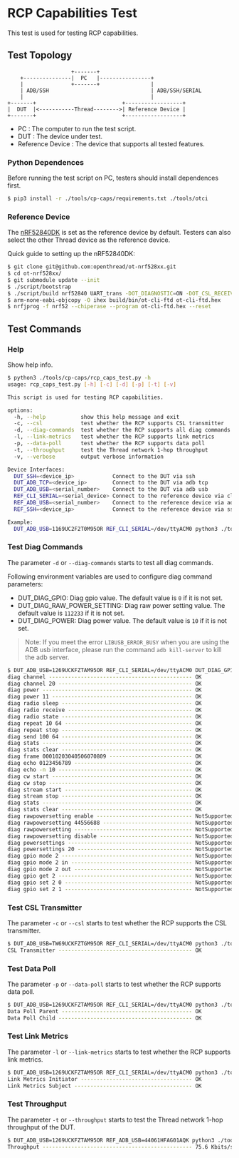 # RCP Capabilities Test

This test is used for testing RCP capabilities.

## Test Topology

```
                    +-------+
    +---------------|  PC   |----------------+
    |               +-------+                |
    | ADB/SSH                                | ADB/SSH/SERIAL
    |                                        |
+-------+                           +------------------+
|  DUT  |<-----------Thread-------->| Reference Device |
+-------+                           +------------------+

```

- PC : The computer to run the test script.
- DUT : The device under test.
- Reference Device : The device that supports all tested features.

### Python Dependences

Before running the test script on PC, testers should install dependences first.

```bash
$ pip3 install -r ./tools/cp-caps/requirements.txt ./tools/otci
```

### Reference Device

The [nRF52840DK][ot-nrf528xx-nrf52840] is set as the reference device by default. Testers can also select the other Thread device as the reference device.

[ot-nrf528xx-nrf52840]: https://github.com/openthread/ot-nrf528xx/blob/main/src/nrf52840/README.md

Quick guide to setting up the nRF52840DK:

```bash
$ git clone git@github.com:openthread/ot-nrf528xx.git
$ cd ot-nrf528xx/
$ git submodule update --init
$ ./script/bootstrap
$ ./script/build nrf52840 UART_trans -DOT_DIAGNOSTIC=ON -DOT_CSL_RECEIVER=ON -DOT_LINK_METRICS_INITIATOR=ON -DOT_LINK_METRICS_SUBJECT=ON
$ arm-none-eabi-objcopy -O ihex build/bin/ot-cli-ftd ot-cli-ftd.hex
$ nrfjprog -f nrf52 --chiperase --program ot-cli-ftd.hex --reset
```

## Test Commands

### Help

Show help info.

```bash
$ python3 ./tools/cp-caps/rcp_caps_test.py -h
usage: rcp_caps_test.py [-h] [-c] [-d] [-p] [-t] [-v]

This script is used for testing RCP capabilities.

options:
  -h, --help           show this help message and exit
  -c, --csl            test whether the RCP supports CSL transmitter
  -d, --diag-commands  test whether the RCP supports all diag commands
  -l, --link-metrics   test whether the RCP supports link metrics
  -p, --data-poll      test whether the RCP supports data poll
  -t, --throughput     test the Thread network 1-hop throughput
  -v, --verbose        output verbose information

Device Interfaces:
  DUT_SSH=<device_ip>            Connect to the DUT via ssh
  DUT_ADB_TCP=<device_ip>        Connect to the DUT via adb tcp
  DUT_ADB_USB=<serial_number>    Connect to the DUT via adb usb
  REF_CLI_SERIAL=<serial_device> Connect to the reference device via cli serial port
  REF_ADB_USB=<serial_number>    Connect to the reference device via adb usb
  REF_SSH=<device_ip>            Connect to the reference device via ssh

Example:
  DUT_ADB_USB=1169UC2F2T0M95OR REF_CLI_SERIAL=/dev/ttyACM0 python3 ./tools/cp-caps/rcp_caps_test.py -d
```

### Test Diag Commands

The parameter `-d` or `--diag-commands` starts to test all diag commands.

Following environment variables are used to configure diag command parameters:

- DUT_DIAG_GPIO: Diag gpio value. The default value is `0` if it is not set.
- DUT_DIAG_RAW_POWER_SETTING: Diag raw power setting value. The default value is `112233` if it is not set.
- DUT_DIAG_POWER: Diag power value. The default value is `10` if it is not set.

> Note: If you meet the error `LIBUSB_ERROR_BUSY` when you are using the ADB usb interface, please run the command `adb kill-server` to kill the adb server.

```bash
$ DUT_ADB_USB=1269UCKFZTAM95OR REF_CLI_SERIAL=/dev/ttyACM0 DUT_DIAG_GPIO=2 DUT_DIAG_RAW_POWER_SETTING=44556688 DUT_DIAG_POWER=11 python3 ./tools/cp-caps/rcp_caps_test.py -d
diag channel --------------------------------------------- OK
diag channel 20 ------------------------------------------ OK
diag power ----------------------------------------------- OK
diag power 11 -------------------------------------------- OK
diag radio sleep ----------------------------------------- OK
diag radio receive --------------------------------------- OK
diag radio state ----------------------------------------- OK
diag repeat 10 64 ---------------------------------------- OK
diag repeat stop ----------------------------------------- OK
diag send 100 64 ----------------------------------------- OK
diag stats ----------------------------------------------- OK
diag stats clear ----------------------------------------- OK
diag frame 00010203040506070809 -------------------------- OK
diag echo 0123456789 ------------------------------------- OK
diag echo -n 10 ------------------------------------------ OK
diag cw start -------------------------------------------- OK
diag cw stop --------------------------------------------- OK
diag stream start ---------------------------------------- OK
diag stream stop ----------------------------------------- OK
diag stats ----------------------------------------------- OK
diag stats clear ----------------------------------------- OK
diag rawpowersetting enable ------------------------------ NotSupported
diag rawpowersetting 44556688 ---------------------------- NotSupported
diag rawpowersetting ------------------------------------- NotSupported
diag rawpowersetting disable ----------------------------- NotSupported
diag powersettings --------------------------------------- NotSupported
diag powersettings 20 ------------------------------------ NotSupported
diag gpio mode 2 ----------------------------------------- NotSupported
diag gpio mode 2 in -------------------------------------- NotSupported
diag gpio mode 2 out ------------------------------------- NotSupported
diag gpio get 2 ------------------------------------------ NotSupported
diag gpio set 2 0 ---------------------------------------- NotSupported
diag gpio set 2 1 ---------------------------------------- NotSupported
```

### Test CSL Transmitter

The parameter `-c` or `--csl` starts to test whether the RCP supports the CSL transmitter.

```bash
$ DUT_ADB_USB=TW69UCKFZTGM95OR REF_CLI_SERIAL=/dev/ttyACM0 python3 ./tools/cp-caps/rcp_caps_test.py -c
CSL Transmitter ------------------------------------------ OK
```

### Test Data Poll

The parameter `-p` or `--data-poll` starts to test whether the RCP supports data poll.

```bash
$ DUT_ADB_USB=1269UCKFZTAM95OR REF_CLI_SERIAL=/dev/ttyACM0 python3 ./tools/cp-caps/rcp_caps_test.py -p
Data Poll Parent ----------------------------------------- OK
Data Poll Child ------------------------------------------ OK
```

### Test Link Metrics

The parameter `-l` or `--link-metrics` starts to test whether the RCP supports link metrics.

```bash
$ DUT_ADB_USB=1269UCKFZTAM95OR REF_CLI_SERIAL=/dev/ttyACM0 python3 ./tools/cp-caps/rcp_caps_test.py -l
Link Metrics Initiator ----------------------------------- OK
Link Metrics Subject ------------------------------------- OK
```

### Test Throughput

The parameter `-t` or `--throughput` starts to test the Thread network 1-hop throughput of the DUT.

```bash
$ DUT_ADB_USB=1269UCKFZTAM95OR REF_ADB_USB=44061HFAG01AQK python3 ./tools/cp-caps/rcp_caps_test.py -t
Throughput ----------------------------------------------- 75.6 Kbits/sec
```
